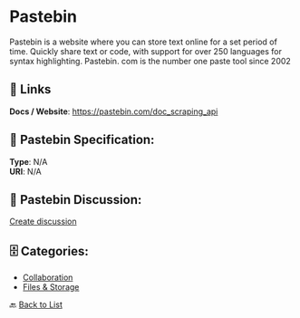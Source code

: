 # Pastebin


Pastebin is a website where you can store text online for a set period of time. Quickly share text or code, with support for over 250 languages for syntax highlighting.  Pastebin. com is the number one paste tool since 2002

##  🔗 Links
**Docs / Website**: https://pastebin.com/doc_scraping_api

## 🧬 Pastebin Specification:
**Type**: N/A  
**URI**: N/A

## 💬 Pastebin Discussion:
[Create discussion](https://github.com/apis-list/apis-list/discussions/new)

## 🗄️ Categories:
- [Collaboration](https://github.com/apis-list/apis-list#collaboration-)
- [Files & Storage](https://github.com/apis-list/apis-list#files--storage-)




🔙 [Back to List](https://github.com/apis-list/apis-list)

